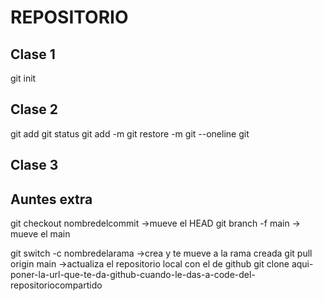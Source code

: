 # REPOSITORIO
## Clase 1
git init
## Clase 2
git add
git status
git add -m
git restore -m
git --oneline
git 
## Clase 3 
## Auntes extra
git checkout nombredelcommit ->mueve el HEAD
git branch -f main <commit-hash> -> mueve el main 


git switch -c nombredelarama ->crea y te mueve a la rama creada 
git pull origin main ->actualiza el repositorio local con el de github
git clone aqui-poner-la-url-que-te-da-github-cuando-le-das-a-code-del-repositoriocompartido
